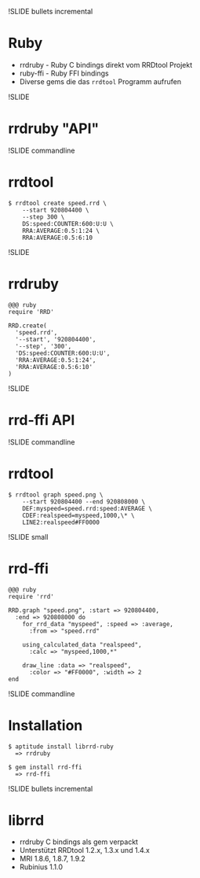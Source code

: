 !SLIDE bullets incremental
# Ruby #

* rrdruby - Ruby C bindings direkt vom RRDtool Projekt
* ruby-ffi - Ruby FFI bindings
* Diverse gems die das `rrdtool` Programm aufrufen


!SLIDE
# rrdruby "API" #


!SLIDE commandline
# rrdtool #
	$ rrdtool create speed.rrd \
		--start 920804400 \
		--step 300 \
		DS:speed:COUNTER:600:U:U \
		RRA:AVERAGE:0.5:1:24 \
		RRA:AVERAGE:0.5:6:10


!SLIDE
# rrdruby #

	@@@ ruby
	require 'RRD'

	RRD.create(
	  'speed.rrd',
	  '--start', '920804400',
	  '--step', '300',
	  'DS:speed:COUNTER:600:U:U',
	  'RRA:AVERAGE:0.5:1:24',
	  'RRA:AVERAGE:0.5:6:10'
	)


!SLIDE
# rrd-ffi API #


!SLIDE commandline
# rrdtool #

	$ rrdtool graph speed.png \
		--start 920804400 --end 920808000 \
		DEF:myspeed=speed.rrd:speed:AVERAGE \
		CDEF:realspeed=myspeed,1000,\* \
		LINE2:realspeed#FF0000


!SLIDE small
# rrd-ffi #

	@@@ ruby
	require 'rrd'

	RRD.graph "speed.png", :start => 920804400,
	  :end => 920808000 do
	    for_rrd_data "myspeed", :speed => :average,
	      :from => "speed.rrd"

	    using_calculated_data "realspeed",
	      :calc => "myspeed,1000,*"

	    draw_line :data => "realspeed",
	      :color => "#FF0000", :width => 2
	end


!SLIDE commandline
# Installation #
	$ aptitude install librrd-ruby
	  => rrdruby

	$ gem install rrd-ffi
	  => rrd-ffi


!SLIDE bullets incremental
# librrd #

* rrdruby C bindings als gem verpackt
* Unterstützt RRDtool 1.2.x, 1.3.x und 1.4.x
* MRI 1.8.6, 1.8.7, 1.9.2
* Rubinius 1.1.0
